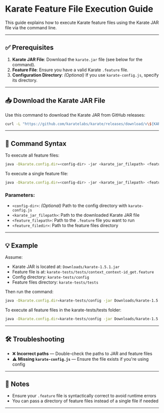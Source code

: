  # Karate Feature File Execution Guide

This guide explains how to execute Karate feature files using the Karate JAR file via the command line.

---

## ✅ Prerequisites

1. **Karate JAR File**: Download the `karate.jar` file (see below for the command).
2. **Feature File**: Ensure you have a valid Karate `.feature` file.
3. **Configuration Directory**: *(Optional)* If you use `karate-config.js`, specify its directory.

---

## 📥 Download the Karate JAR File

Use this command to download the Karate JAR from GitHub releases:

```bash
curl -L "https://github.com/karatelabs/karate/releases/download/v\${KARATE_VERSION}/\${KARATE_JAR_NAME}" -o "\${KARATE_JAR_PATH}"
```

---

## 🚀 Command Syntax

To execute all feature files:

```bash
java -Dkarate.config.dir=<config-dir> -jar <karate_jar_filepath> <feature_filedir>
```

To execute a single feature file:

```bash
java -Dkarate.config.dir=<config-dir> -jar <karate_jar_filepath> <feature_filepath>
```

### Parameters:
- `<config-dir>`: *(Optional)* Path to the config directory with `karate-config.js`
- `<karate_jar_filepath>`: Path to the downloaded Karate JAR file
- `<feature_filepath>`: Path to the `.feature` file you want to run
- `<feature_filedir>`: Path to the feature files directory

---

## 💡 Example

Assume:
- Karate JAR is located at: `Downloads/karate-1.5.1.jar`
- Feature file is at: `karate-tests/tests/context_context-id_get.feature`
- Config directory: `karate-tests/config`
- Feature files directory: `karate-tests/tests`

Then run the command:

```bash
java -Dkarate.config.dir=karate-tests/config -jar Downloads/karate-1.5.1.jar karate-tests/tests/context_context-id_get.feature
```

To execute all feature files in the karate-tests/tests folder:

```bash
java -Dkarate.config.dir=karate-tests/config -jar Downloads/karate-1.5.1.jar karate-tests/tests
```
---
## 🛠 Troubleshooting

- ❌ **Incorrect paths** — Double-check the paths to JAR and feature files
- ⚠️ **Missing `karate-config.js`** — Ensure the file exists if you're using config

---

## 📌 Notes

- Ensure your `.feature` file is syntactically correct to avoid runtime errors
- You can pass a directory of feature files instead of a single file if needed

---